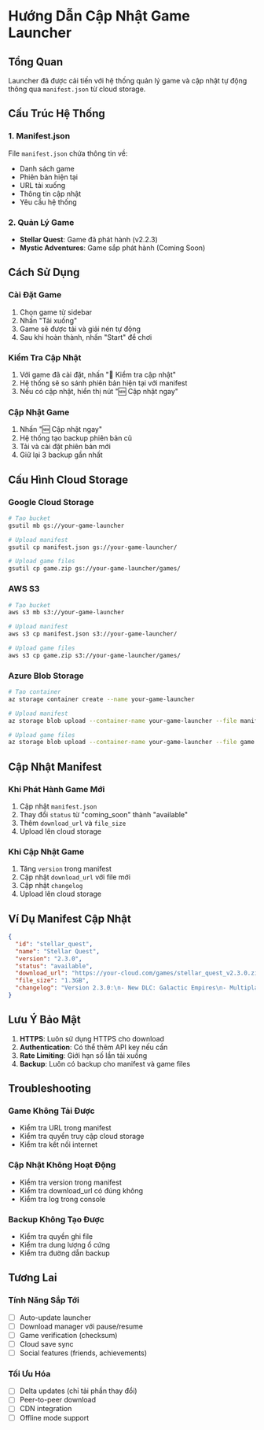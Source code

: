 # Hướng Dẫn Cập Nhật Game Launcher

## Tổng Quan
Launcher đã được cải tiến với hệ thống quản lý game và cập nhật tự động thông qua `manifest.json` từ cloud storage.

## Cấu Trúc Hệ Thống

### 1. Manifest.json
File `manifest.json` chứa thông tin về:
- Danh sách game
- Phiên bản hiện tại
- URL tải xuống
- Thông tin cập nhật
- Yêu cầu hệ thống

### 2. Quản Lý Game
- **Stellar Quest**: Game đã phát hành (v2.2.3)
- **Mystic Adventures**: Game sắp phát hành (Coming Soon)

## Cách Sử Dụng

### Cài Đặt Game
1. Chọn game từ sidebar
2. Nhấn "Tải xuống" 
3. Game sẽ được tải và giải nén tự động
4. Sau khi hoàn thành, nhấn "Start" để chơi

### Kiểm Tra Cập Nhật
1. Với game đã cài đặt, nhấn "🔄 Kiểm tra cập nhật"
2. Hệ thống sẽ so sánh phiên bản hiện tại với manifest
3. Nếu có cập nhật, hiển thị nút "🆕 Cập nhật ngay"

### Cập Nhật Game
1. Nhấn "🆕 Cập nhật ngay"
2. Hệ thống tạo backup phiên bản cũ
3. Tải và cài đặt phiên bản mới
4. Giữ lại 3 backup gần nhất

## Cấu Hình Cloud Storage

### Google Cloud Storage
```bash
# Tạo bucket
gsutil mb gs://your-game-launcher

# Upload manifest
gsutil cp manifest.json gs://your-game-launcher/

# Upload game files
gsutil cp game.zip gs://your-game-launcher/games/
```

### AWS S3
```bash
# Tạo bucket
aws s3 mb s3://your-game-launcher

# Upload manifest
aws s3 cp manifest.json s3://your-game-launcher/

# Upload game files
aws s3 cp game.zip s3://your-game-launcher/games/
```

### Azure Blob Storage
```bash
# Tạo container
az storage container create --name your-game-launcher

# Upload manifest
az storage blob upload --container-name your-game-launcher --file manifest.json --name manifest.json

# Upload game files
az storage blob upload --container-name your-game-launcher --file game.zip --name games/game.zip
```

## Cập Nhật Manifest

### Khi Phát Hành Game Mới
1. Cập nhật `manifest.json`
2. Thay đổi `status` từ "coming_soon" thành "available"
3. Thêm `download_url` và `file_size`
4. Upload lên cloud storage

### Khi Cập Nhật Game
1. Tăng `version` trong manifest
2. Cập nhật `download_url` với file mới
3. Cập nhật `changelog`
4. Upload lên cloud storage

## Ví Dụ Manifest Cập Nhật

```json
{
  "id": "stellar_quest",
  "name": "Stellar Quest",
  "version": "2.3.0",
  "status": "available",
  "download_url": "https://your-cloud.com/games/stellar_quest_v2.3.0.zip",
  "file_size": "1.3GB",
  "changelog": "Version 2.3.0:\n- New DLC: Galactic Empires\n- Multiplayer improvements\n- Bug fixes and optimizations"
}
```

## Lưu Ý Bảo Mật

1. **HTTPS**: Luôn sử dụng HTTPS cho download
2. **Authentication**: Có thể thêm API key nếu cần
3. **Rate Limiting**: Giới hạn số lần tải xuống
4. **Backup**: Luôn có backup cho manifest và game files

## Troubleshooting

### Game Không Tải Được
- Kiểm tra URL trong manifest
- Kiểm tra quyền truy cập cloud storage
- Kiểm tra kết nối internet

### Cập Nhật Không Hoạt Động
- Kiểm tra version trong manifest
- Kiểm tra download_url có đúng không
- Kiểm tra log trong console

### Backup Không Tạo Được
- Kiểm tra quyền ghi file
- Kiểm tra dung lượng ổ cứng
- Kiểm tra đường dẫn backup

## Tương Lai

### Tính Năng Sắp Tới
- [ ] Auto-update launcher
- [ ] Download manager với pause/resume
- [ ] Game verification (checksum)
- [ ] Cloud save sync
- [ ] Social features (friends, achievements)

### Tối Ưu Hóa
- [ ] Delta updates (chỉ tải phần thay đổi)
- [ ] Peer-to-peer download
- [ ] CDN integration
- [ ] Offline mode support